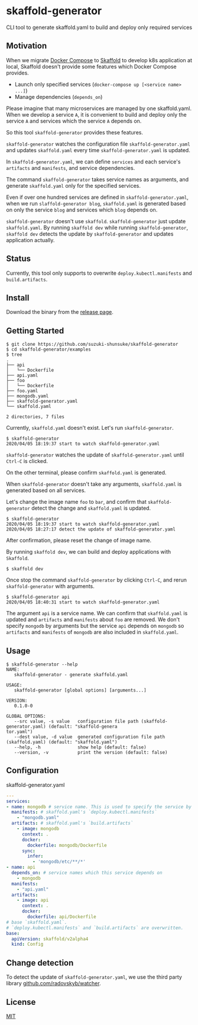 # skaffold-generator

CLI tool to generate skaffold.yaml to build and deploy only required services

## Motivation

When we migrate [Docker Compose](https://docs.docker.com/compose/) to [Skaffold](https://skaffold.dev/) to develop k8s application at local,
Skaffold doesn't provide some features which Docker Compose provides.

* Launch only specified services (`docker-compose up [<service name> ...]`)
* Manage dependencies (`depends_on`)

Please imagine that many microservices are managed by one skaffold.yaml.
When we develop a service `A`,
it is convenient to build and deploy only the service `A` and services which the service `A` depends on.

So this tool `skaffold-generator` provides these features.

`skaffold-generator` watches the configuration file `skaffold-generator.yaml` and updates `skaffold.yaml` every time `skaffold-generator.yaml` is updated.

In `skaffold-generator.yaml`, we can define `services` and each service's `artifacts` and `manifests`, and service dependencies.

The command `skaffold-generator` takes service names as arguments, and generate `skaffold.yaml` only for the specified services.

Even if over one hundred services are defined in `skaffold-generator.yaml`,
when we run `slaffold-generator blog`, `skaffold.yaml` is generated based on only the service `blog` and services which `blog` depends on.

`skaffold-generator` doesn't use `skaffold`. `skaffold-generator` just update `skaffold.yaml`.
By running `skaffold dev` while running `skaffold-generator`,
`skaffold dev` detects the update by `skaffold-generator` and updates application actually.

## Status

Currently, this tool only supports to overwrite `deploy.kubectl.manifests` and `build.artifacts`.

## Install

Download the binary from the [release page](https://github.com/suzuki-shunsuke/skaffold-generator/releases).

## Getting Started

```
$ git clone https://github.com/suzuki-shunsuke/skaffold-generator
$ cd skaffold-generator/examples
$ tree
.
├── api
│   └── Dockerfile
├── api.yaml
├── foo
│   └── Dockerfile
├── foo.yaml
├── mongodb.yaml
├── skaffold-generator.yaml
└── skaffold.yaml

2 directories, 7 files
```

Currently, `skaffold.yaml` doesn't exist.
Let's run `skaffold-generator`.

```
$ skaffold-generator
2020/04/05 18:19:37 start to watch skaffold-generator.yaml
```

`skaffold-generator` watches the update of `skaffold-generator.yaml` until `Ctrl-C` is clicked.

On the other terminal, please confirm `skaffold.yaml` is generated.

When `skaffold-generator` doesn't take any arguments, `skaffold.yaml` is generated based on all services.

Let's change the image name `foo` to `bar`, and confirm that `skaffold-generator` detect the change and `skaffold.yaml` is updated.

```
$ skaffold-generator
2020/04/05 18:19:37 start to watch skaffold-generator.yaml
2020/04/05 18:27:17 detect the update of skaffold-generator.yaml
```

After confirmation, please reset the change of image name.

By running `skaffold dev`, we can build and deploy applications with `Skaffold`.

```
$ skaffold dev
```

Once stop the command `skaffold-generator` by clicking `Ctrl-C`, and rerun `skaffold-generator` with arguments.

```
$ skaffold-generator api
2020/04/05 18:40:31 start to watch skaffold-generator.yaml
```

The argument `api` is a service name.
We can confirm that `skaffold.yaml` is updated and `artifacts` and `manifests` about `foo` are removed.
We don't specify `mongodb` by arguments but the service `api` depends on `mongodb` so `artifacts` and `manifests` of `mongodb` are also included in `skaffold.yaml`.

## Usage

```
$ skaffold-generator --help
NAME:
   skaffold-generator - generate skaffold.yaml

USAGE:
   skaffold-generator [global options] [arguments...]

VERSION:
   0.1.0-0

GLOBAL OPTIONS:
   --src value, -s value   configuration file path (skaffold-generator.yaml) (default: "skaffold-genera
tor.yaml")
   --dest value, -d value  generated configuration file path (skaffold.yaml) (default: "skaffold.yaml")
   --help, -h              show help (default: false)
   --version, -v           print the version (default: false)
```

## Configuration

skaffold-generator.yaml

```yaml
---
services:
- name: mongodb # service name. This is used to specify the service by command line arguments and depends_on
  manifests: # skaffold.yaml's `deploy.kubectl.manifests`
    - "mongodb.yaml"
  artifacts: # skaffold.yaml's `build.artifacts`
    - image: mongodb
      context: .
      docker:
        dockerfile: mongodb/Dockerfile
      sync:
        infer:
          - 'mongodb/etc/**/*'
- name: api
  depends_on: # service names which this service depends on
    - mongodb
  manifests:
    - "api.yaml"
  artifacts:
    - image: api
      context: .
      docker:
        dockerfile: api/Dockerfile
# base `skaffold.yaml`.
# `deploy.kubectl.manifests` and `build.artifacts` are overwritten.
base:
  apiVersion: skaffold/v2alpha4
  kind: Config
```

## Change detection

To detect the update of `skaffold-generator.yaml`, we use the third party library [github.com/radovskyb/watcher](https://github.com/radovskyb/watcher).

## License

[MIT](LICENSE)
